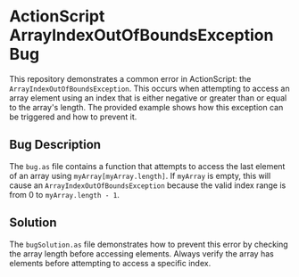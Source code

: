 # ActionScript ArrayIndexOutOfBoundsException Bug
This repository demonstrates a common error in ActionScript: the `ArrayIndexOutOfBoundsException`.  This occurs when attempting to access an array element using an index that is either negative or greater than or equal to the array's length.  The provided example shows how this exception can be triggered and how to prevent it.

## Bug Description
The `bug.as` file contains a function that attempts to access the last element of an array using `myArray[myArray.length]`. If `myArray` is empty, this will cause an `ArrayIndexOutOfBoundsException` because the valid index range is from 0 to `myArray.length - 1`.

## Solution
The `bugSolution.as` file demonstrates how to prevent this error by checking the array length before accessing elements.  Always verify the array has elements before attempting to access a specific index.
